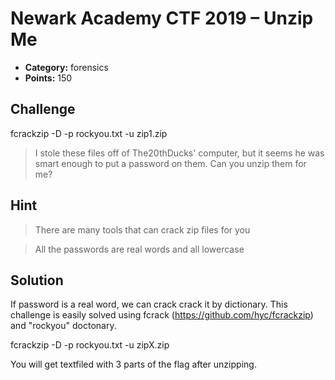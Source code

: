 # Newark Academy CTF 2019 – Unzip Me

* **Category:** forensics
* **Points:** 150

## Challenge
fcrackzip -D -p rockyou.txt -u zip1.zip
> I stole these files off of The20thDucks' computer, but it seems he was smart enough to put a password on them. Can you unzip them for me?

## Hint

>There are many tools that can crack zip files for you

>All the passwords are real words and all lowercase

## Solution

If password is a real word, we can crack crack it by dictionary.
This challenge is easily solved using fcrack (https://github.com/hyc/fcrackzip) and "rockyou" doctonary.

fcrackzip -D -p rockyou.txt -u zipX.zip

You will get textfiled with 3 parts of the flag after unzipping.